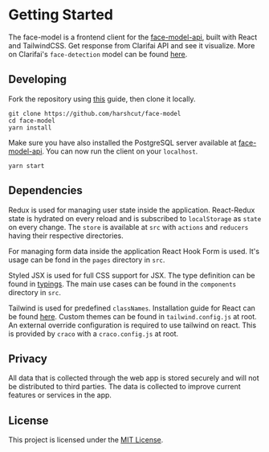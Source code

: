 # Getting Started

The face-model is a frontend client for the [face-model-api](https://github.com/harshcut/face-model-api), built with React and TailwindCSS. Get response from Clarifai API and see it visualize. More on Clarifai's `face-detection` model can be found [here](https://www.clarifai.com/models/face-detection).

## Developing

Fork the repository using [this](https://docs.github.com/en/github/getting-started-with-github/fork-a-repo) guide, then clone it locally.

```shell
git clone https://github.com/harshcut/face-model
cd face-model
yarn install
```

Make sure you have also installed the PostgreSQL server available at [face-model-api](https://github.com/harshcut/face-model-api). You can now run the client on your `localhost`.

```shell
yarn start
```

## Dependencies

Redux is used for managing user state inside the application. React-Redux state is hydrated on every reload and is subscribed to `localStorage` as `state` on every change. The `store` is available at `src` with `actions` and `reducers` having their respective directories.

For managing form data inside the application React Hook Form is used. It's usage can be fond in the `pages` directory in `src`.

Styled JSX is used for full CSS support for JSX. The type definition can be found in [typings](https://github.com/harshcut/face-model/blob/main/typings/styled-jsx.d.ts). The main use cases can be found in the `components` directory in `src`.

Tailwind is used for predefined `classNames`. Installation guide for React can be found [here](https://tailwindcss.com/docs/guides/create-react-app#setting-up-tailwind-css). Custom themes can be found in `tailwind.config.js` at root. An external override configuration is required to use tailwind on react. This is provided by `craco` with a `craco.config.js` at root.

## Privacy

All data that is collected through the web app is stored securely and will not be distributed to third parties. The data is collected to  improve current features or services in the app.

## License

This project is licensed under the [MIT License](https://github.com/harshcut/face-model/blob/main/LICENSE).
